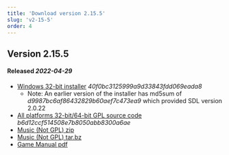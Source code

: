 ```yaml
---
title: 'Download version 2.15.5'
slug: 'v2-15-5'
order: 4
---
```

## Version 2.15.5 
#### Released _2022-04-29_

- [Windows 32-bit installer](https://github.com/the3dfxdude/7kaa/releases/download/v2.15.5/7kaa-install-win32-2.15.5.exe) _40f0bc3125999a9d33843fdd069eada8_
  - Note: An earlier version of the installer has md5sum of _d9987bc6af86432829b60aef7c473ea9_ which provided SDL version 2.0.22
- [All platforms 32-bit/64-bit GPL source code](https://github.com/the3dfxdude/7kaa/releases/download/v2.15.5/7kaa-2.15.5.tar.xz) _b6d12ccf514508e7b8050abb8300a6ae_
- [Music (Not GPL) zip](https://www.7kfans.com/downloads/7kaa-music-2.15.zip)
- [Music (Not GPL) tar.bz](https://www.7kfans.com/downloads/7kaa-music-2.15.tar.bz2)
- [Game Manual pdf](https://www.7kfans.com/downloads/7kaa-manual.pdf)

